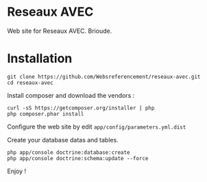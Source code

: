 Reseaux AVEC
============

Web site for Reseaux AVEC. Brioude.

Installation
============

```
git clone https://github.com/Websreferencement/reseaux-avec.git
cd reseaux-avec
```

Install composer and download the vendors :

```
curl -sS https://getcomposer.org/installer | php
php composer.phar install
```

Configure the web site by edit `app/config/parameters.yml.dist`

Create your database datas and tables.

```
php app/console doctrine:database:create
php app/console doctrine:schema:update --force
```

Enjoy !